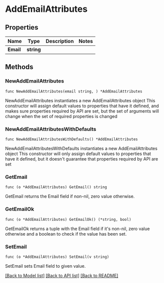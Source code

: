 # AddEmailAttributes

## Properties

Name | Type | Description | Notes
------------ | ------------- | ------------- | -------------
**Email** | **string** |  | 

## Methods

### NewAddEmailAttributes

`func NewAddEmailAttributes(email string, ) *AddEmailAttributes`

NewAddEmailAttributes instantiates a new AddEmailAttributes object
This constructor will assign default values to properties that have it defined,
and makes sure properties required by API are set, but the set of arguments
will change when the set of required properties is changed

### NewAddEmailAttributesWithDefaults

`func NewAddEmailAttributesWithDefaults() *AddEmailAttributes`

NewAddEmailAttributesWithDefaults instantiates a new AddEmailAttributes object
This constructor will only assign default values to properties that have it defined,
but it doesn't guarantee that properties required by API are set

### GetEmail

`func (o *AddEmailAttributes) GetEmail() string`

GetEmail returns the Email field if non-nil, zero value otherwise.

### GetEmailOk

`func (o *AddEmailAttributes) GetEmailOk() (*string, bool)`

GetEmailOk returns a tuple with the Email field if it's non-nil, zero value otherwise
and a boolean to check if the value has been set.

### SetEmail

`func (o *AddEmailAttributes) SetEmail(v string)`

SetEmail sets Email field to given value.



[[Back to Model list]](../README.md#documentation-for-models) [[Back to API list]](../README.md#documentation-for-api-endpoints) [[Back to README]](../README.md)


